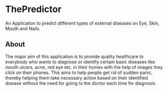 # ThePredictor
 An Application to predict different types of external diseases on Eye, Skin, Mouth and Nails.
 
## About
 The major aim of this application is to provide quality healthcare to everybody who wants to diagnose or identify certain basic diseases
 like mouth ulcers, acne, red eye etc. in their homes with the help of images they click on their phones. This aims to help people get rid
 of sudden panic, thereby helping them take necessary action based on their identified disease without the need for going to the doctor
 each time for diagnosis.
